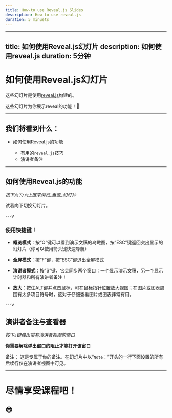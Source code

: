 ```yaml
---
title: How-to use Reveal.js Slides
description: How to use reveal.js
duration: 5 minuets
---
```


---
title: 如何使用Reveal.js幻灯片
description: 如何使用reveal.js
duration: 5分钟
---

# 如何使用Reveal.js幻灯片

这些幻灯片是使用[reveal.js](https://revealjs.com/)构建的。

这些幻灯片为你展示reveal的功能！🎉

---

## 我们将看到什么：

- 如何使用Reveal.js的功能

  - 有用的`reveal.js`技巧
  - 演讲者备注

---

## 如何使用Reveal.js的功能

_按下`向下/向上`键来浏览_垂直_幻灯片_

试着向下切换幻灯片。

<!-- .element: class="fragment" -->

---v

### 使用快捷键！

- **概览模式**：按“O”键可以看到演示文稿的鸟瞰图，按“ESC”键返回突出显示的幻灯片（你可以使用箭头键快速导航）

- **全屏模式**：按“F”键，按“ESC”键退出全屏模式

- **演讲者模式**：按“S”键，它会同步两个窗口：一个显示演示文稿，另一个显示计时器和所有演讲者备注！

- **放大**：按住ALT键并点击鼠标，可在鼠标指针位置放大视图；在图片或图表周围有太多项目符号时，这对于仔细查看图片或图表非常有用。

---v

## 演讲者备注与查看器

_按下`s`键弹出带有演讲者视图的窗口_

**你需要解除弹出窗口的阻止才能打开该窗口**

备注：
这是专属于你的备注。在幻灯片中以“`Note`：”开头的一行下面设置的所有后续行仅在演讲者视图中可见。

---

# 尽情享受课程吧！

## 😎
